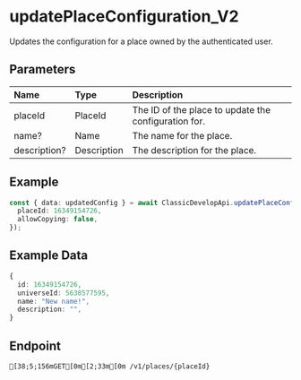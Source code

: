 
# updatePlaceConfiguration_V2
Updates the configuration for a place owned by the authenticated user.


## Parameters
| Name         | Type        | Description                                          |
| :----------- | :---------- | :--------------------------------------------------- |
| placeId      | PlaceId     | The ID of the place to update the configuration for. |
| name?        | Name        | The name for the place.                              |
| description? | Description | The description for the place.                       |



## Example
```ts copy showLineNumbers
const { data: updatedConfig } = await ClassicDevelopApi.updatePlaceConfiguration_V2({
  placeId: 16349154726,
  allowCopying: false,
}); 
```


## Example Data
```ts copy showLineNumbers
{
  id: 16349154726,
  universeId: 5638577595,
  name: "New name!",
  description: "",
} 
```


## Endpoint
```ansi
[38;5;156mGET[0m[2;33m[0m /v1/places/{placeId}
```
  